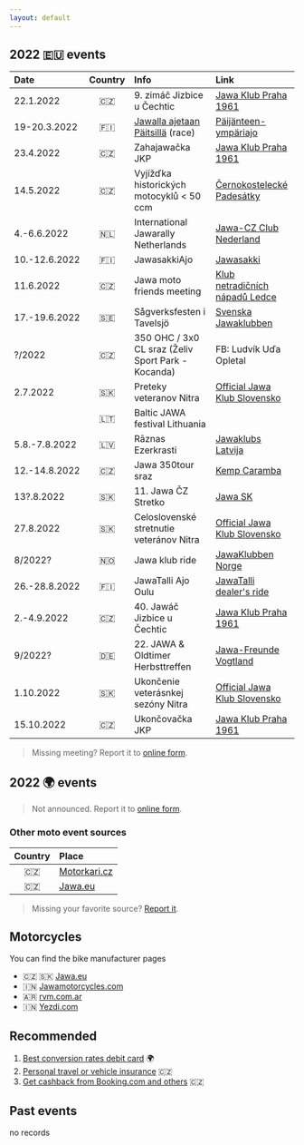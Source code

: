 ```yaml
---
layout: default
---
```


## 2022 🇪🇺 events

| Date | Country | Info | Link |
| :--- | :---: | :--- | :--- |
| 22.1.2022 | 🇨🇿 | 9. zimáč Jizbice u Čechtic | [Jawa Klub Praha 1961](http://www.jawaklub.cz/kalendar) |
| 19-20.3.2022 | 🇫🇮 | [Jawalla ajetaan Päitsillä](https://facebook.com/Jawa-Palaa-P%C3%A4itsille-283166846809398/) (race) | [Päijänteen-ympäriajo](https://www.paijanne-enduro.fi/en)  |
| 23.4.2022 | 🇨🇿 | Zahajawačka JKP | [Jawa Klub Praha 1961](http://www.jawaklub.cz/kalendar) |
| 14.5.2022 | 🇨🇿 | Vyjížďka historických motocyklů < 50 ccm | [Černokostelecké Padesátky](https://www.cernokostelecke-padesatky.cz/) |
| 4.-6.6.2022 | 🇳🇱 | International Jawarally Netherlands | [Jawa-CZ Club Nederland](https://www.jawarally2022.nl/) |
| 10.-12.6.2022 | 🇫🇮 | JawasakkiAjo | [Jawasakki](https://jawasakki.fi/index.php/Fi/) |
| 11.6.2022 | 🇨🇿 | Jawa moto friends meeting | [Klub netradičních nápadů Ledce](https://www.facebook.com/events/s/sraz-pratel-znacky-jawa/3235069746738107/) |
| 17.-19.6.2022| 🇸🇪 | Sågverksfesten i Tavelsjö | [Svenska Jawaklubben](https://jawaklubben.se/) |
| ?/2022 | 🇨🇿 | 350 OHC / 3x0 CL sraz (Želiv Sport Park - Kocanda) | FB: Ludvík Uďa Opletal |
| 2.7.2022 | 🇸🇰 | Preteky veteranov Nitra | [Official Jawa Klub Slovensko](https://www.facebook.com/Official-Jawa-Klub-Slovensko-1371735932895009/) |
| | 🇱🇹 | Baltic JAWA festival Lithuania ||
| 5.8.-7.8.2022 | 🇱🇻 | Rāznas Ezerkrasti | [Jawaklubs Latvija](http://www.jawaklubs.lv/kluba-jaunumi.php) |
| 12.-14.8.2022 | 🇨🇿 | Jawa 350tour sraz | [Kemp Caramba](https://fb.me/e/2hlz0aZp5) |
| 13?.8.2022 | 🇸🇰 | 11. Jawa ČZ Stretko | [Jawa SK](https://facebook.com/jawaczstretko/) |
| 27.8.2022 | 🇸🇰 | Celoslovenské stretnutie veteránov Nitra | [Official Jawa Klub Slovensko](https://www.facebook.com/Official-Jawa-Klub-Slovensko-1371735932895009/) |
| 8/2022? | 🇳🇴 | Jawa klub ride  | [JawaKlubben Norge](http://jawaklubben.no/) |
| 26.-28.8.2022 | 🇫🇮 | JawaTalli Ajo Oulu | [JawaTalli dealer's ride](https://www.jawatalli.fi/) |
| 2.-4.9.2022 | 🇨🇿 | 40. Jawáč Jizbice u Čechtic | [Jawa Klub Praha 1961](http://www.jawaklub.cz/kalendar) |
| 9/2022? | 🇩🇪 | 22. JAWA & Oldtimer Herbsttreffen | [Jawa-Freunde Vogtland](https://jawafreunde.de/index.php/berichte.html) |
| 1.10.2022 | 🇸🇰 | Ukončenie veterásnkej sezóny Nitra | [Official Jawa Klub Slovensko](https://www.facebook.com/Official-Jawa-Klub-Slovensko-1371735932895009/) |
| 15.10.2022 | 🇨🇿 | Ukončovačka JKP | [Jawa Klub Praha 1961](http://www.jawaklub.cz/kalendar) |

[//]: # "https://github.com/ikatyang/emoji-cheat-sheet#country-flag"

> Missing meeting? Report it to [online form](https://docs.google.com/forms/d/e/1FAIpQLScxJWDXilwS29Pb-FMwA3wMpQpbY8Qore8i5U9GqQWvStmS8g/viewform?usp=sf_link).

## 2022 🌍 events

> Not announced. Report it to [online form](https://docs.google.com/forms/d/e/1FAIpQLScxJWDXilwS29Pb-FMwA3wMpQpbY8Qore8i5U9GqQWvStmS8g/viewform?usp=sf_link).

### Other moto event sources

| Country | Place |
|:---:|:---|
| 🇨🇿 | [Motorkari.cz](https://www.motorkari.cz/motoakce/?act=mapa&scr=0?utm_source=jawamotorcycles.cz) |
| 🇨🇿 | [Jawa.eu](https://www.jawa.eu/akce?utm_source=jawamotorcycles.cz) |

> Missing your favorite source? [Report it](https://docs.google.com/forms/d/e/1FAIpQLScxJWDXilwS29Pb-FMwA3wMpQpbY8Qore8i5U9GqQWvStmS8g/viewform?usp=sf_link).

## Motorcycles

You can find the bike manufacturer pages

- 🇨🇿 🇸🇰 [Jawa.eu](https://www.jawa.eu?utm_source=jawamotorcycles.cz)
- 🇮🇳 [Jawamotorcycles.com](https://www.jawamotorcycles.com?utm_source=jawamotorcycles.cz)
- 🇦🇷 [rvm.com.ar](https://rvm.com.ar/?utm_source=jawamotorcycles.cz)
- 🇮🇳 [Yezdi.com](http://yezdi.com?utm_source=jawamotorcycles.cz)

## Recommended

1. [Best conversion rates debit card](https://revolut.com/referral/ivozb4m!OCT1AR) 🌍
2. [Personal travel or vehicle insurance](https://online.pojisteni.cz/cestovni/srovnani?ap=RXn8W1) 🇨🇿
3. [Get cashback from Booking.com and others](https://www.tipli.cz/p/609221) 🇨🇿

## Past events

no records
